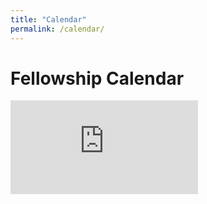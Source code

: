 ```yaml
---
title: "Calendar"
permalink: /calendar/
---
```


# Fellowship Calendar

<div class="calendar-full">
  <iframe 
    src="https://calendar.google.com/calendar/embed?src=cuhchristians%40gmail.com&ctz=Europe%2FLondon" 
    style="border:0" 
    frameborder="0" 
    scrolling="no">
  </iframe>
</div>
